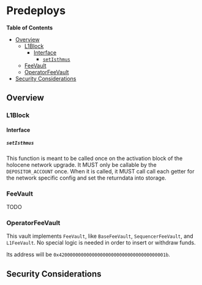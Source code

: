 # Predeploys

<!-- START doctoc generated TOC please keep comment here to allow auto update -->
<!-- DON'T EDIT THIS SECTION, INSTEAD RE-RUN doctoc TO UPDATE -->
**Table of Contents**

- [Overview](#overview)
  - [L1Block](#l1block)
    - [Interface](#interface)
      - [`setIsthmus`](#setisthmus)
  - [FeeVault](#feevault)
  - [OperatorFeeVault](#operatorfeevault)
- [Security Considerations](#security-considerations)

<!-- END doctoc generated TOC please keep comment here to allow auto update -->

## Overview

### L1Block

#### Interface

##### `setIsthmus`

This function is meant to be called once on the activation block of the holocene network upgrade.
It MUST only be callable by the `DEPOSITOR_ACCOUNT` once. When it is called, it MUST call
call each getter for the network specific config and set the returndata into storage.

### FeeVault

TODO

### OperatorFeeVault

This vault implements `FeeVault`, like `BaseFeeVault`, `SequencerFeeVault`, and `L1FeeVault`.
No special logic is needed in order to insert or withdraw funds.

Its address will be `0x420000000000000000000000000000000000001b`.

## Security Considerations
